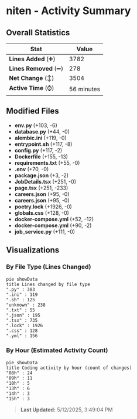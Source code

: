 # niten - Activity Summary 

## Overall Statistics

| Stat                   | Value                                                             |
| ---------------------- | ----------------------------------------------------------------- |
| **Lines Added** (➕)   | 3782                                          |
| **Lines Removed** (➖) | 278                                        |
| **Net Change** (↕)    | 3504                |
| **Active Time** (⌚)   | 56 minutes |


## Modified Files
- **env.py** (+103, -6)
- **database.py** (+44, -0)
- **alembic.ini** (+119, -0)
- **entrypoint.sh** (+117, -8)
- **config.py** (+117, -2)
- **Dockerfile** (+155, -13)
- **requirements.txt** (+55, -0)
- **.env** (+70, -0)
- **package.json** (+3, -2)
- **JobDetails.tsx** (+251, -0)
- **page.tsx** (+251, -233)
- **careers.json** (+95, -0)
- **careers.json** (+95, -0)
- **poetry.lock** (+1926, -0)
- **globals.css** (+128, -0)
- **docker-compose.yml** (+52, -12)
- **docker-compose.yml** (+90, -2)
- **job_service.py** (+111, -0)

## Visualizations

### By File Type (Lines Changed)

```mermaid
pie showData
title Lines changed by file type
".py" : 383
".ini" : 119
".sh" : 125
"unknown" : 238
".txt" : 55
".json" : 195
".tsx" : 735
".lock" : 1926
".css" : 128
".yml" : 156
```

### By Hour (Estimated Activity Count)

```mermaid
pie showData
title Coding activity by hour (count of changes)
"08h" : 24
"09h" : 11
"10h" : 5
"13h" : 6
"14h" : 3
"15h" : 3
```


> **Last Updated:** 5/12/2025, 3:49:04 PM